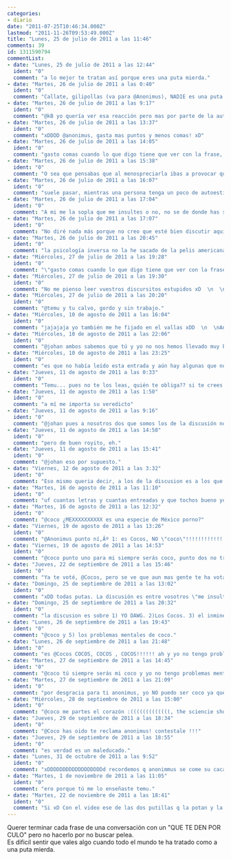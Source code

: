 ```yaml
---
categories:
- diario
date: "2011-07-25T10:46:34.000Z"
lastmod: "2011-11-26T09:53:49.000Z"
title: "Lunes, 25 de julio de 2011 a las 11:46"
comments: 39
id: 1311590794
commentList:
- date: "Lunes, 25 de julio de 2011 a las 12:44"
  ident: "0"
  comment: "a lo mejor te tratan así porque eres una puta mierda."
- date: "Martes, 26 de julio de 2011 a las 0:40"
  ident: "0"
  comment: "Callate, gilipollas (va para @Anonimus), NADIE es una puta mierda, y si vas a decir algo que valga la pena, que llevas semanas diciendo gilipolleces solo para llamar la atencion, que ya se nota bastante, PRINGADO.  \nAl autor o autora, ni puto caso al de arriba, lo dicho, quiere llamar la atencion al igual que todos los que te tratan mal, y lo se porque lo he vivido, porque la persona que peor me trato, a la que di todo y de la que no recibi nada  solo queria la atencion de personas superficiales a las que tambien hacer daño mas tarde... La gentr a veces es muy despiadada, que no quiere decir que sean malas personas, pero a veces te hace sentir muy solo... Y sabes que? Yo nunca lo hice pero, mandales a tomar por culo, y celebralo por los dos, por ti y por mi, que se debe sentir muy bien.  \nAnimo!!"
- date: "Martes, 26 de julio de 2011 a las 9:17"
  ident: "0"
  comment: "@kB yo quería ver esa reacción pero mas por parte de la autora no por la tuya, quería que se desahogase y que cuando me insultase me empezase ha decir cosas buenas de ella, y entonces ahí yo le diría que ella misma ha visto que no es una puta mierda, así que ya podía tirar pa\'lante.  \neso es de ser gilipollas y mala persona, es que intentar ayudar a alguien, por favor que me metan en la cárcel, si te ha parecido que digo gilipolleces bien por ti, esa es mi actitud y no pienso cambiar porque tú me lo digas, como ya has visto puedo ponerme serio cuando quiero, pero chevismo es una página para pasárselo bien, y por eso mismo hago \'\'gilipolleces\'\', si no te gusta no mires."
- date: "Martes, 26 de julio de 2011 a las 13:37"
  ident: "0"
  comment: "xDDDD @anonimus, gasta mas puntos y menos comas! xD"
- date: "Martes, 26 de julio de 2011 a las 14:05"
  ident: "0"
  comment: "gasto comas cuando lo que digo tiene que ver con la frase, no puedo poner punto y luego segur en la misma frase.eso no quedaría bien, donde he puesto el punto después de \'\'frase\'\' quedaba mejor una coma, pero era para ponerte un ejemplo."
- date: "Martes, 26 de julio de 2011 a las 15:38"
  ident: "0"
  comment: "O sea que pensabas que al menospreciarla ibas a provocar que te insultase y te dijese cosas buenas de ella misma (menuda excusa tonta para salir del paso)? lo primero: que te hace pensar que va a pasar eso? eres adivino? controlas mentes? y lo segundo: que sentido tiene?? Y PERDONA que piense mal cuando le dices a una persona que \"a lo mejor es una puta mierda\" pero es que esta persona se sentía mal y ha venido a contarlo para sentirse mejor, y ME JODE MUCHO que con lo mal que está el mundo la gente como tú se dedique a decir soplapolleces para pasarselo bien en vez de intentar mejorarlo. Además, esto es el Diario, de \"si no te gusta no mires\" NADA, no te pases de la raya, eres tu el que tiene que irse a otro sitio a divertirse en vez de portarte como un niñato. Y PUNTO."
- date: "Martes, 26 de julio de 2011 a las 16:07"
  ident: "0"
  comment: "suele pasar, mientras una persona tenga un poco de autoestimas siempre te responderá, y no se quedará cruzada de brazos viendo como la insultas, si no hace nada eso si que es un problema GRAVE, porque significa que no tiene autoestima ni para defenderse, con lo cual tendría que ir a un psiquiatra, porque sería bastante grave. la única persona aquí que dice soplapolleces eres tú,  pues has dicho que esto es el diario, pero yo te estaba hablando de chevismo, un lugar para expresarse y divertirse, y otra de tus grandes gilipolleces-soplapolleces es que en el xat sin venir a cuento me dijiste que te caía mal por eso yo seguí con mi rollo, y tú acabaste de conectarte mandándome a tomar por culo, con lo cual tú hablas de que soy un niñato, pero tú eres un MALEDUCADO, y mucho porque se puede acabar una conversación o discusión de formas mas respetuosas que esa, si no quieres que te insulte no me insultes primero."
- date: "Martes, 26 de julio de 2011 a las 17:04"
  ident: "0"
  comment: "A mi me la sopla que me insultes o no, no se de donde has sacado que no quiero que me insultes, lo que no quiero es que te pongas borde con una persona que está mal, porque hay que ser MUY PATÉTICO Y RASTRERO para hacer eso, y tampoco quiero que me eches de un sitio en el que estoy haciendo lo correcto y en el que tu solo estás armando jaleo, porque lo unico que ibas a conseguir era armar jaleo diciendole a una persona justo lo que no queria oír sin razón alguna. Si hubiese tenido un problema grave, como dices tu, se lo hubieses agravado aun mas, por eso no se puede venir aqui diciendo cosas así sin saber lo que puedes provocar, lo que se suele hacer es intentar ayudar DIRECTAMENTE sin jueguecitos mentales sacados de pelis americanas. Y, a qué viene lo del chat? no estamos hablando del chat, estamos hablando de lo que ha pasado AQUí, no intentes atacarme con lo que ha pasado en el chat porque no viene a cuento, que además, lo que pasó fue que tu estabas diciendo chorradas, y yo dije otra chorrada, si tu te tomaste en serio lo que dije es tu problema porque estaba bromeando, al igual que tu (porque estabas bromeando, no?? o es que cuando dijiste que habias matado a un tio llamado pai pai que era tu padre haciendo el kame ha hablabas en serio??). Y vale, Chevismo es un sitio para expresarse y divertirse, pero SIN HACER DAíƒâ€˜O A NADIE, y tu podrias haber hecho daño a la persona que ha escrito eso de ahí arriba con ese comentario fuera de lugar, que te crees con derecho a todo lo que te de la gana, pero te has pasado, a ver si te das cuenta de una puta vez!"
- date: "Martes, 26 de julio de 2011 a las 17:07"
  ident: "0"
  comment: "No diré nada más porque no creo que esté bien discutir aquí, y ya bastante lo hemos hecho..."
- date: "Martes, 26 de julio de 2011 a las 20:45"
  ident: "0"
  comment: "la psicología inversa no la he sacado de la pelis americanas como tú dices, no me has dicho que no quieres que te insulte, pero no es muy normal que quieras, a mi no me parece una chorrada que me mandes a tomar por culo, porque si yo en su momento o hubiese hecho contigo ya me estarías recriminando eso y lo sabes, y no me vallas de guay diciéndome que no te hubiese molestado, porque en verdad te hubiese jodido, tu bien lo has dicho: Chevismo es un sitio para expresarse y divertirse, pero SIN HACER DAíƒâ€˜O A NADIE. y lo que tú no has pensado es que mandándome a tomar por culo me podrías haber hecho daño, no físicamente, pero si herir mis sentimientos, dudo mucho que a ti te haga daño la broma de que me cargué a tao pai pai, y ademas me has llamado varias veces GILIPOLLAS, y en mayúsculas que aún me podría molestar mas, y digo podría porque francamente me la suda, me dices que me creo con derecho a todo lo que me da la gana, pero anteriormente me llamas gilipollas como si tuvieses derecho ha hacerlo, el único que se ha pasado en este caso eres tú, tú has intentado consolar al usuario a tu manera y yo a la mía, respétala y yo respetaré la tuya."
- date: "Miércoles, 27 de julio de 2011 a las 19:28"
  ident: "0"
  comment: "\"gasto comas cuando lo que digo tiene que ver con la frase, no puedo poner punto y luego segur en la misma frase.eso no quedaría bien, donde he puesto el punto después de \'\'frase\'\' quedaba mejor una coma, pero era para ponerte un ejemplo.\"  \nO gastas conectores \"pues, dado que, ya que\" o gastas puntos.  \nno puedo poner un punto y luego seguir en la misma frase, eso no quedaria bien. Donde he puesto el punto después de \"frase\" quedaba mejor una coma.  \nno puedo poner un punto y luedo seguir en la misma frase, eso no qedaría bien, ya que donde he puesto el punto después de \"frase\" quedaba mejor una coma."
- date: "Miércoles, 27 de julio de 2011 a las 19:30"
  ident: "0"
  comment: "No me pienso leer vuestros discursitos estupidos xD  \n  \n(y no va\"y\"as de guay)  xD dais asco, sois aburridos :("
- date: "Miércoles, 27 de julio de 2011 a las 20:20"
  ident: "0"
  comment: "@temu y tu calvo, gordo y sin trabajo."
- date: "Miércoles, 10 de agosto de 2011 a las 16:04"
  ident: "0"
  comment: "jajajaja yo también me he fijado en el vallas xDD  \n  \nAnonimus, vaya excusa más barata te has gastado y aunque fuese verdad, cosas que dudo, no me parece muy lógico por no decir otra cosa.  \n  \nSi crees que todo el mundo te ha tratado como una mierda pasa de todo el mundo, vive tu vida y haz lo que quieras con ella sin que digan o hagan los demás, al fin y al cabo eres libre para ello."
- date: "Miércoles, 10 de agosto de 2011 a las 22:06"
  ident: "0"
  comment: "@johan ambos sabemos que tú y yo no nos hemos llevado muy bien, y que justito que no me creen los dos con los que no me llevo muy bien *that\'s suspicius*  \nPero igualmente yo me fiaré de ti lo mismo que tú te fíes de mi, es decir que ahora la desconfianza es mutua, y además llegas un poquito tarde a la discusión XD."
- date: "Miércoles, 10 de agosto de 2011 a las 23:25"
  ident: "0"
  comment: "es que no había leído esta entrada y aún hay algunas que no he leído."
- date: "Jueves, 11 de agosto de 2011 a las 0:33"
  ident: "0"
  comment: "Temu... pues no te los leas, quién te obliga?? si te crees que le va a importar a alguien tu \"veredicto\"..."
- date: "Jueves, 11 de agosto de 2011 a las 1:50"
  ident: "0"
  comment: "a mí me importa su veredicto"
- date: "Jueves, 11 de agosto de 2011 a las 9:16"
  ident: "0"
  comment: "@johan pues a nosotros dos que somos los de la discusión no, y si quiero poner 800.000 comas las pondré."
- date: "Jueves, 11 de agosto de 2011 a las 14:58"
  ident: "0"
  comment: "pero de buen royito, eh."
- date: "Jueves, 11 de agosto de 2011 a las 15:41"
  ident: "0"
  comment: "@johan eso por supuesto."
- date: "Viernes, 12 de agosto de 2011 a las 3:32"
  ident: "0"
  comment: "Eso mismo queria decir, a los de la discusion es a los que no nos importa -___-  \nY ya me callo... xD"
- date: "Martes, 16 de agosto de 2011 a las 11:10"
  ident: "0"
  comment: "uf cuantas letras y cuantas entreadas y que tochos bueno yo nomas les queria desir que tomen cocos! son buenos y son buenos para la salud!!! y VIVA MEXXXXXXXX"
- date: "Martes, 16 de agosto de 2011 a las 12:32"
  ident: "0"
  comment: "@coco ¿MEXXXXXXXXXX es una especie de México porno?"
- date: "Viernes, 19 de agosto de 2011 a las 13:26"
  ident: "0"
  comment: "@Anonimus punto ní‚Âº 1: es Cocos, NO \"coco\"!!!!!!!!!!!!! punto ní‚Âº 2: MEXXXXXXXXXXXXXXXXXXXXXXXXXXXXXX ES VIVA MEXICO PINCHE PENDEJO!!! PUNTO Ní‚Âº 3: LAS PIíƒâ€˜AS HAN MUERTO LO SIENTO.  \nA Kb VOTAMA PARA CLASICO!"
- date: "Viernes, 19 de agosto de 2011 a las 14:53"
  ident: "0"
  comment: "@coco punto uno para mi siempre serás coco, punto dos no trates de ocultar lo evidente, punto tres yo soy un clásico tú eres un viejo, y punto cuatro yo odio a la piñas, me gustan las naranjas."
- date: "Jueves, 22 de septiembre de 2011 a las 15:46"
  ident: "0"
  comment: "Ya te voté, @Cocos, pero se ve que aun mas gente te ha votado negativo... u___u xD"
- date: "Domingo, 25 de septiembre de 2011 a las 13:02"
  ident: "0"
  comment: "xDD todas putas. La discusión es entre vosotros \"me insultas, no me insultas, me dejas de insultar\" o sobre la entrada?"
- date: "Domingo, 25 de septiembre de 2011 a las 20:32"
  ident: "0"
  comment: "la discusion es sobre 1) YO DAWG. 2)Los Cocos. 3) el inminente ban de @Anonimus xd y 4) MEXICOO!!!!"
- date: "Lunes, 26 de septiembre de 2011 a las 19:43"
  ident: "0"
  comment: "@coco y 5) los problemas mentales de coco."
- date: "Lunes, 26 de septiembre de 2011 a las 21:48"
  ident: "0"
  comment: "es @Cocos COCOS, COCOS , COCOS!!!!!! ah y yo no tengo problemas mentales es que todo el mundo excepto yo los tiene!!!"
- date: "Martes, 27 de septiembre de 2011 a las 14:45"
  ident: "0"
  comment: "@coco tú siempre serás mi coco y yo no tengo problemas mentales, solo dice eso porque me como mi caca."
- date: "Martes, 27 de septiembre de 2011 a las 21:09"
  ident: "0"
  comment: "por desgracia para ti anonimus, yo NO puedo ser coco ya que YA HAY otro usuario que realmente se llama coco, que es ní‚Âº 871387"
- date: "Miércoles, 28 de septiembre de 2011 a las 15:00"
  ident: "0"
  comment: "@coco me partes el corazón :(((((((((((((, the sciencie show pianooooo"
- date: "Jueves, 29 de septiembre de 2011 a las 18:34"
  ident: "0"
  comment: "@Coco has oido te reclama anonimus! contestale !!!"
- date: "Jueves, 29 de septiembre de 2011 a las 18:55"
  ident: "0"
  comment: "es verdad es un maleducado."
- date: "Lunes, 31 de octubre de 2011 a las 9:52"
  ident: "0"
  comment: "xDDDDDDDDDDDDDDDDDDd recordemos q anonimmus se come su caca"
- date: "Martes, 1 de noviembre de 2011 a las 11:05"
  ident: "0"
  comment: "ero porque tú me lo enseñaste temu."
- date: "Martes, 22 de noviembre de 2011 a las 18:41"
  ident: "0"
  comment: "Si xD Con el video ese de las dos putillas q la potan y la comen d nuevo... todo el mundo ha visto ese video :("
---
```


Querer terminar cada frase de una conversación con un "QUE TE DEN POR CULO" pero no hacerlo por no buscar pelea.  
Es dificil sentir que vales algo cuando todo el mundo te ha tratado como a una puta mierda.